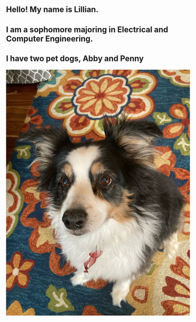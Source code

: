 
## Hello! My name is Lillian.
## I am a sophomore majoring in Electrical and Computer Engineering.
## I have two pet dogs, Abby and Penny
![Abby and Penny](IMG_1745.JPEG)
